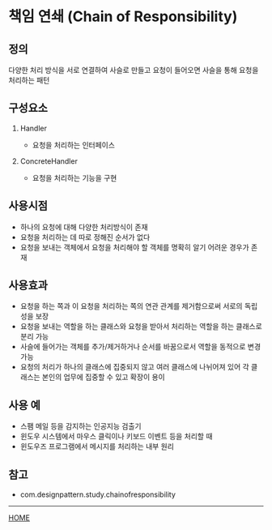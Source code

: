 # 책임 연쇄 (Chain of Responsibility)

## 정의
다양한 처리 방식을 서로 연결하여 사슬로 만들고 요청이 들어오면 사슬을 통해 요청을 처리하는 패턴

## 구성요소
1. Handler
    - 요청을 처리하는 인터페이스
    
1. ConcreteHandler
    - 요청을 처리하는 기능을 구현
    
## 사용시점
- 하나의 요청에 대해 다양한 처리방식이 존재
- 요청을 처리하는 데 따로 정해진 순서가 없다
- 요청을 보내는 객체에서 요청을 처리해야 할 객체를 명확히 알기 어려운 경우가 존재

## 사용효과
- 요청을 하는 쪽과 이 요청을 처리하는 쪽의 연관 관계를 제거함으로써 서로의 독립성을 보장
- 요청을 보내는 역할을 하는 클래스와 요청을 받아서 처리하는 역할을 하는 클래스로 분리 가능
- 사슬에 들어가는 객체를 추가/제거하거나 순서를 바꿈으로서 역할을 동적으로 변경 가능
- 요청의 처리가 하나의 클래스에 집중되지 않고 여러 클래스에 나뉘어져 있어 
  각 클래스는 본인의 업무에 집중할 수 있고 확장이 용이

## 사용 예
- 스팸 메일 등을 감지하는 인공지능 검출기
- 윈도우 시스템에서 마우스 클릭이나 키보드 이벤트 등을 처리할 때
- 윈도우즈 프로그램에서 메시지를 처리하는 내부 원리

## 참고
- com.designpattern.study.chainofresponsibility

---
[HOME](../README.md)

